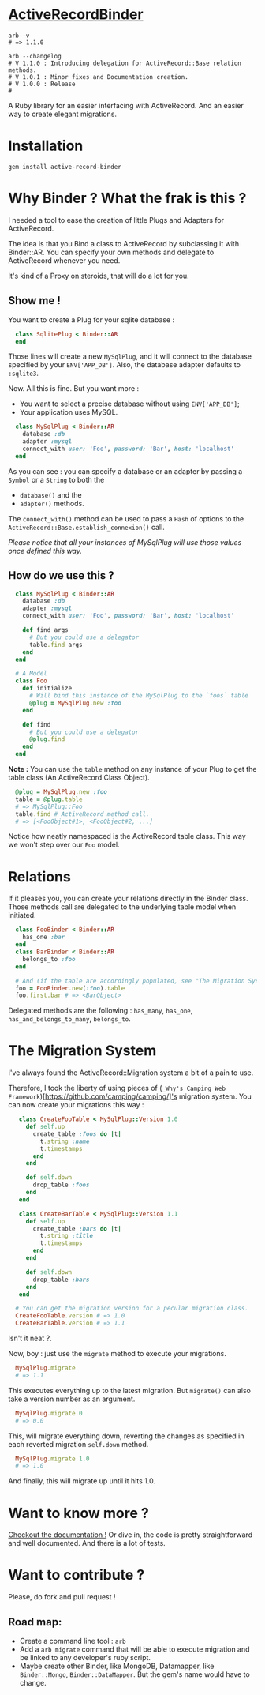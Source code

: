 [ActiveRecordBinder](https://rubygems.org/gems/active-record-binder)
============
```
arb -v
# => 1.1.0

arb --changelog
# V 1.1.0 : Introducing delegation for ActiveRecord::Base relation methods.
# V 1.0.1 : Minor fixes and Documentation creation.
# V 1.0.0 : Release
#
```
A Ruby library for an easier interfacing with ActiveRecord. And an easier way to create elegant migrations.

# Installation
`gem install active-record-binder`

# Why Binder ? What the frak is this ?
I needed a tool to ease the creation of little Plugs and Adapters for ActiveRecord.

The idea is that you Bind a class to ActiveRecord by subclassing it with Binder::AR.
You can specify your own methods and delegate to ActiveRecord whenever you need.

It's kind of a Proxy on steroids, that will do a lot for you.

## Show me !
You want to create a Plug for your sqlite database :

```ruby
  class SqlitePlug < Binder::AR
  end
```

Those lines will create a new `MySqlPlug`, and it will connect to the database specified by your `ENV['APP_DB']`.
Also, the database adapter defaults to `:sqlite3`.

Now. All this is fine. But you want more :
* You want to select a precise database without using `ENV['APP_DB']`;
* Your application uses MySQL.

```ruby
  class MySqlPlug < Binder::AR
    database :db
    adapter :mysql
    connect_with user: 'Foo', password: 'Bar', host: 'localhost'
  end
```

As you can see : you can specify a database or an adapter by passing a `Symbol` or a `String` to both the
* `database()` and the
* `adapter()` methods.

The `connect_with()` method can be used to pass a `Hash` of options to the `ActiveRecord::Base.establish_connexion()` call.

_Please notice that all your instances of MySqlPlug will use those values once defined this way._

## How do we use this ?

```ruby
  class MySqlPlug < Binder::AR
    database :db
    adapter :mysql
    connect_with user: 'Foo', password: 'Bar', host: 'localhost'

    def find args
      # But you could use a delegator
      table.find args
    end
  end

  # A Model
  class Foo
    def initialize
      # Will bind this instance of the MySqlPlug to the `foos` table
      @plug = MySqlPlug.new :foo
    end

    def find
      # But you could use a delegator
      @plug.find
    end
  end
```

**Note :** You can use the `table` method on any instance of your Plug to get the table class (An ActiveRecord Class Object).

```ruby
  @plug = MySqlPlug.new :foo
  table = @plug.table
  # => MySqlPlug::Foo
  table.find # ActiveRecord method call.
  # => [<FooObject#1>, <FooObject#2, ...]
```

Notice how neatly namespaced is the ActiveRecord table class. This way we won't step over our `Foo` model.

# Relations
If it pleases you, you can create your relations directly in the Binder class. Those methods call are delegated to the underlying table model when initiated.

```ruby
  class FooBinder < Binder::AR
    has_one :bar
  end
  class BarBinder < Binder::AR
    belongs_to :foo
  end

  # And (if the table are accordingly populated, see "The Migration System", below) :
  foo = FooBinder.new(:foo).table
  foo.first.bar # => <BarObject>
```

Delegated methods are the following : `has_many`, `has_one`, `has_and_belongs_to_many`, `belongs_to`.

# The Migration System

I've always found the ActiveRecord::Migration system a bit of a pain to use.

Therefore, I took the liberty of using pieces of (`_Why's Camping Web Framework`)[https://github.com/camping/camping/]'s migration system.
You can now create your migrations this way :

```ruby
   class CreateFooTable < MySqlPlug::Version 1.0
     def self.up
       create_table :foos do |t|
         t.string :name
         t.timestamps
       end
     end

     def self.down
       drop_table :foos
     end
   end

   class CreateBarTable < MySqlPlug::Version 1.1
     def self.up
       create_table :bars do |t|
         t.string :title
         t.timestamps
       end
     end

     def self.down
       drop_table :bars
     end
   end

  # You can get the migration version for a pecular migration class.
  CreateFooTable.version # => 1.0
  CreateBarTable.version # => 1.1
```

Isn't it neat ?.

Now, boy : just use the `migrate` method to execute your migrations.

```ruby
  MySqlPlug.migrate
  # => 1.1
```
This executes everything up to the latest migration.
But `migrate()` can also take a version number as an argument.

```ruby
  MySqlPlug.migrate 0
  # => 0.0
```
This, will migrate everything down, reverting the changes as specified in each reverted migration `self.down` method.
```ruby
  MySqlPlug.migrate 1.0
  # => 1.0
```
And finally, this will migrate up until it hits 1.0.

# Want to know more ?
[Checkout the documentation !](http://rubydoc.info/gems/active-record-binder/1.0.1/frames)
Or dive in, the code is pretty straightforward and well documented. And there is a lot of tests.

# Want to contribute ?
Please, do fork and pull request !

## Road map:
* Create a command line tool : `arb`
* Add a `arb migrate` command that will be able to execute migration and be linked to any developer's ruby script.
* Maybe create other Binder, like MongoDB, Datamapper, like `Binder::Mongo`, `Binder::DataMapper`. But the gem's name would have to change.
